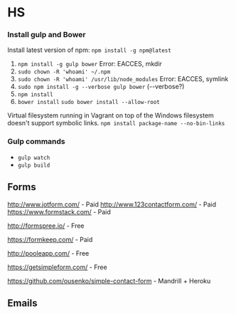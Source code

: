 # HS

### Install gulp and Bower

Install latest version of npm: `npm install -g npm@latest`

1. `npm install -g gulp bower`
Error: EACCES, mkdir
  1. `sudo chown -R 'whoami' ~/.npm`
  2. `sudo chown -R 'whoami' /usr/lib/node_modules`
Error: EACCES, symlink
  1. `sudo npm install -g --verbose gulp bower` (--verbose?)
2. `npm install`
3. `bower install`
`sudo bower install --allow-root`

Virtual filesystem running in Vagrant on top of the Windows filesystem doesn't support symbolic links. `npm install package-name --no-bin-links`

### Gulp commands

* `gulp watch`
* `gulp build`

## Forms

http://www.jotform.com/ - Paid
http://www.123contactform.com/ - Paid
https://www.formstack.com/ - Paid

http://formspree.io/ - Free

https://formkeep.com/ - Paid

http://pooleapp.com/ - Free

https://getsimpleform.com/ - Free

https://github.com/ousenko/simple-contact-form - Mandrill + Heroku

## Emails
